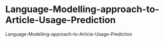 # Language-Modelling-approach-to-Article-Usage-Prediction
Language-Modelling-approach-to-Article-Usage-Prediction
